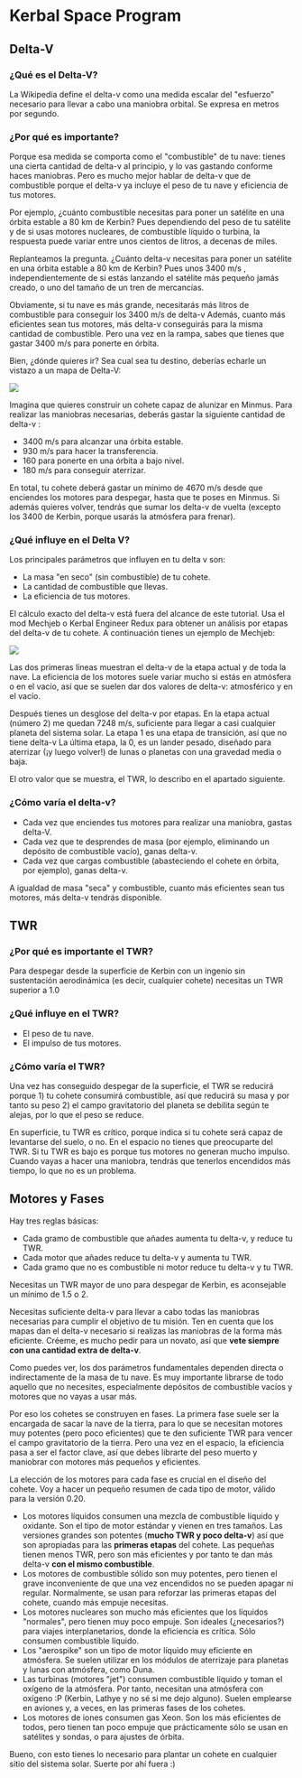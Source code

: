 # Kerbal Space Program

## Delta-V
### ¿Qué es el Delta-V?
La Wikipedia define el delta-v como una medida escalar del "esfuerzo" necesario para llevar a cabo una maniobra orbital. Se expresa en metros por segundo.
### ¿Por qué es importante?
Porque esa medida se comporta como el "combustible" de tu nave: tienes una cierta cantidad de delta-v al principio, y lo vas gastando conforme haces maniobras. Pero es mucho mejor hablar de delta-v que de combustible porque el delta-v ya incluye el peso de tu nave y eficiencia de tus motores.

Por ejemplo, ¿cuánto combustible necesitas para poner un satélite en una órbita estable a 80 km de Kerbin? Pues dependiendo del peso de tu satélite y de si usas motores nucleares, de combustible líquido o turbina, la respuesta puede variar entre unos cientos de litros, a decenas de miles.

Replanteamos la pregunta. ¿Cuánto delta-v necesitas para poner un satélite en una órbita estable a 80 km de Kerbin? Pues unos 3400 m/s , independientemente de si estás lanzando el satélite más pequeño jamás creado, o uno del tamaño de un tren de mercancías.

Obviamente, si tu nave es más grande, necesitarás más litros de combustible para conseguir los 3400 m/s de delta-v Además, cuanto más eficientes sean tus motores, más delta-v conseguirás para la misma cantidad de combustible. Pero una vez en la rampa, sabes que tienes que gastar 3400 m/s para ponerte en órbita.

Bien, ¿dónde quieres ir? Sea cual sea tu destino, deberías echarle un vistazo a un mapa de Delta-V:

![](https://i.imgur.com/yO0bQax.png)

Imagina que quieres construir un cohete capaz de alunizar en Minmus. Para realizar las maniobras necesarias, deberás gastar la siguiente cantidad de delta-v :

- 3400 m/s para alcanzar una órbita estable.
- 930 m/s para hacer la transferencia.
- 160 para ponerte en una órbita a bajo nivel.
- 180 m/s para conseguir aterrizar.

En total, tu cohete deberá gastar un mínimo de 4670 m/s desde que enciendes los motores para despegar, hasta que te poses en Minmus. Si además quieres volver, tendrás que sumar los delta-v de vuelta (excepto los 3400 de Kerbin, porque usarás la atmósfera para frenar).

### ¿Qué influye en el Delta V?

Los principales parámetros que influyen en tu delta v son:

- La masa "en seco" (sin combustible) de tu cohete.
- La cantidad de combustible que llevas.
- La eficiencia de tus motores.

El cálculo exacto del delta-v está fuera del alcance de este tutorial. Usa el mod Mechjeb o Kerbal Engineer Redux para obtener un análisis por etapas del delta-v de tu cohete. A continuación tienes un ejemplo de Mechjeb:

![](https://steamuserimages-a.akamaihd.net/ugc/450667408635779902/A956D268D012ABEB792E72E7330C630928657F78/)

Las dos primeras líneas muestran el delta-v de la etapa actual y de toda la nave. La eficiencia de los motores suele variar mucho si estás en atmósfera o en el vacío, así que se suelen dar dos valores de delta-v: atmosférico y en el vacío.

Después tienes un desglose del delta-v por etapas. En la etapa actual (número 2) me quedan 7248 m/s, suficiente para llegar a casi cualquier planeta del sistema solar. La etapa 1 es una etapa de transición, así que no tiene delta-v La última etapa, la 0, es un lander pesado, diseñado para aterrizar (¡y luego volver!) de lunas o planetas con una gravedad media o baja.

El otro valor que se muestra, el TWR, lo describo en el apartado siguiente.

### ¿Cómo varía el delta-v?

- Cada vez que enciendes tus motores para realizar una maniobra, gastas delta-V.
- Cada vez que te desprendes de masa (por ejemplo, eliminando un depósito de combustible vacío), ganas delta-v.
- Cada vez que cargas combustible (abasteciendo el cohete en órbita, por ejemplo), ganas delta-v.

A igualdad de masa "seca" y combustible, cuanto más eficientes sean tus motores, más delta-v tendrás disponible.

## TWR
### ¿Por qué es importante el TWR?
Para despegar desde la superficie de Kerbin con un ingenio sin sustentación aerodinámica (es decir, cualquier cohete) necesitas un TWR superior a 1.0
### ¿Qué influye en el TWR?
- El peso de tu nave.
- El impulso de tus motores.
### ¿Cómo varía el TWR?
Una vez has conseguido despegar de la superficie, el TWR se reducirá porque 1) tu cohete consumirá combustible, así que reducirá su masa y por tanto su peso 2) el campo gravitatorio del planeta se debilita según te alejas, por lo que el peso se reduce.

En superficie, tu TWR es crítico, porque indica si tu cohete será capaz de levantarse del suelo, o no. En el espacio no tienes que preocuparte del TWR. Si tu TWR es bajo es porque tus motores no generan mucho impulso. Cuando vayas a hacer una maniobra, tendrás que tenerlos encendidos más tiempo, lo que no es un problema.
## Motores y Fases
Hay tres reglas básicas:

- Cada gramo de combustible que añades aumenta tu delta-v, y reduce tu TWR.
- Cada motor que añades reduce tu delta-v y aumenta tu TWR.
- Cada gramo que no es combustible ni motor reduce tu delta-v y tu TWR.

Necesitas un TWR mayor de uno para despegar de Kerbin, es aconsejable un mínimo de 1.5 o 2.

Necesitas suficiente delta-v para llevar a cabo todas las maniobras necesarias para cumplir el objetivo de tu misión. Ten en cuenta que los mapas dan el delta-v necesario si realizas las maniobras de la forma más eficiente. Créeme, es mucho pedir para un novato, así que **vete siempre con una cantidad extra de delta-v**.

Como puedes ver, los dos parámetros fundamentales dependen directa o indirectamente de la masa de tu nave. Es muy importante librarse de todo aquello que no necesites, especialmente depósitos de combustible vacíos y motores que no vayas a usar más.

Por eso los cohetes se construyen en fases. La primera fase suele ser la encargada de sacar la nave de la tierra, para lo que se necesitan motores muy potentes (pero poco eficientes) que te den suficiente TWR para vencer el campo gravitatorio de la tierra. Pero una vez en el espacio, la eficiencia pasa a ser el factor clave, así que debes librarte del peso muerto y maniobrar con motores más pequeños y eficientes.

La elección de los motores para cada fase es crucial en el diseño del cohete. Voy a hacer un pequeño resumen de cada tipo de motor, válido para la versión 0.20.

- Los motores líquidos consumen una mezcla de combustible líquido y oxidante. Son el tipo de motor estándar y vienen en tres tamaños. Las versiones grandes son potentes (**mucho TWR y poco delta-v**) así que son apropiadas para las **primeras etapas** del cohete. Las pequeñas tienen menos TWR, pero son más eficientes y por tanto te dan más delta-v **con el mismo combustible**.
- Los motores de combustible sólido son muy potentes, pero tienen el grave inconveniente de que una vez encendidos no se pueden apagar ni regular. Normalmente, se usan para reforzar las primeras etapas del cohete, cuando más empuje necesitas.
- Los motores nucleares son mucho más eficientes que los líquidos "normales", pero tienen muy poco empuje. Son ideales (¿necesarios?) para viajes interplanetarios, donde la eficiencia es crítica. Sólo consumen combustible líquido.
- Los "aerospike" son un tipo de motor líquido muy eficiente en atmósfera. Se suelen utilizar en los módulos de aterrizaje para planetas y lunas con atmósfera, como Duna.
- Las turbinas (motores "jet") consumen combustible líquido y toman el oxígeno de la atmósfera. Por tanto, necesitan una atmósfera con oxígeno :P (Kerbin, Lathye y no sé si me dejo alguno). Suelen emplearse en aviones y, a veces, en las primeras fases de los cohetes.
- Los motores de iones consumen gas Xeon. Son los más eficientes de todos, pero tienen tan poco empuje que prácticamente sólo se usan en satélites y sondas, o para ajustes de órbita.

Bueno, con esto tienes lo necesario para plantar un cohete en cualquier sitio del sistema solar. Suerte por ahí fuera :)
